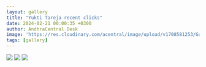 ```yaml
---
layout: gallery
title: "Yukti Tareja recent clicks"
date: 2024-02-21 00:00:35 +0300
author: AndhraCentral Desk
image: 'https://res.cloudinary.com/acentral/image/upload/v1708581253/Galleries/294808-2qm3jpl7_cew0s1.jpg'
tags: [gallery]
---
```


<div class="gallery-box">
  <div class="gallery">
    <img src="https://res.cloudinary.com/acentral/image/upload/v1708581253/Galleries/294808-2qm3jpl7_cew0s1.jpg" loading="lazy">
    <img src="https://res.cloudinary.com/acentral/image/upload/v1708581248/Galleries/294807-2jwmlsci_wsyiow.jpg" loading="lazy">
    <img src="https://res.cloudinary.com/acentral/image/upload/v1708581246/Galleries/294806-f9hbnnfd_shuiyo.webp" loading="lazy">
  </div>
</div>
